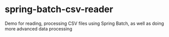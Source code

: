 # spring-batch-csv-reader
Demo for reading, processing CSV files using Spring Batch, as well as doing more advanced data processing
